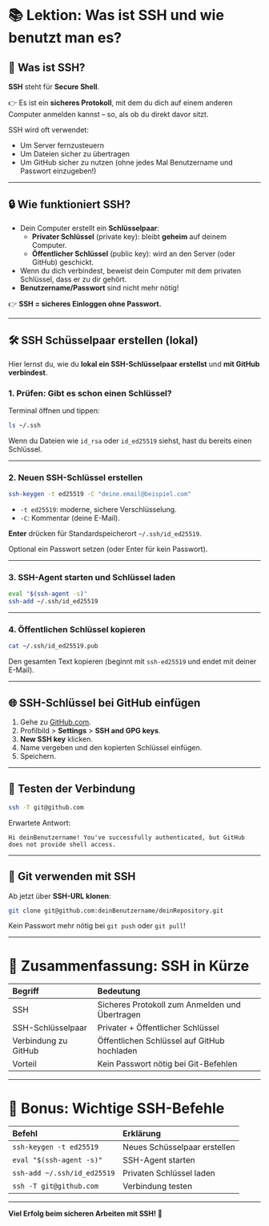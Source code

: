 ```

```


# 📚 Lektion: Was ist SSH und wie benutzt man es?

## 🧐 Was ist SSH?

**SSH** steht für **Secure Shell**.

👉 Es ist ein **sicheres Protokoll**, mit dem du dich auf einem anderen Computer anmelden kannst – so, als ob du direkt davor sitzt.

SSH wird oft verwendet:

- Um Server fernzusteuern
- Um Dateien sicher zu übertragen
- Um GitHub sicher zu nutzen (ohne jedes Mal Benutzername und Passwort einzugeben!)

---

## 🔒 Wie funktioniert SSH?

- Dein Computer erstellt ein **Schlüsselpaar**:
  - **Privater Schlüssel** (private key): bleibt **geheim** auf deinem Computer.
  - **Öffentlicher Schlüssel** (public key): wird an den Server (oder GitHub) geschickt.
- Wenn du dich verbindest, beweist dein Computer mit dem privaten Schlüssel, dass er zu dir gehört.
- **Benutzername/Passwort** sind nicht mehr nötig!

👉 **SSH = sicheres Einloggen ohne Passwort.**

---

## 🛠️ SSH Schüsselpaar erstellen (lokal)

Hier lernst du, wie du **lokal ein SSH-Schlüsselpaar erstellst** und **mit GitHub verbindest**.

### 1. Prüfen: Gibt es schon einen Schlüssel?

Terminal öffnen und tippen:

```bash
ls ~/.ssh
```

Wenn du Dateien wie `id_rsa` oder `id_ed25519` siehst, hast du bereits einen Schlüssel.

---

### 2. Neuen SSH-Schlüssel erstellen

```bash
ssh-keygen -t ed25519 -C "deine.email@beispiel.com"
```

- `-t ed25519`: moderne, sichere Verschlüsselung.
- `-C`: Kommentar (deine E-Mail).

**Enter** drücken für Standardspeicherort `~/.ssh/id_ed25519`.

Optional ein Passwort setzen (oder Enter für kein Passwort).

---

### 3. SSH-Agent starten und Schlüssel laden

```bash
eval "$(ssh-agent -s)"
ssh-add ~/.ssh/id_ed25519
```

---

### 4. Öffentlichen Schlüssel kopieren

```bash
cat ~/.ssh/id_ed25519.pub
```

Den gesamten Text kopieren (beginnt mit `ssh-ed25519` und endet mit deiner E-Mail).

---

## 🌐 SSH-Schlüssel bei GitHub einfügen

1. Gehe zu [GitHub.com](https://github.com/).
2. Profilbild > **Settings** > **SSH and GPG keys**.
3. **New SSH key** klicken.
4. Name vergeben und den kopierten Schlüssel einfügen.
5. Speichern.

---

## 🔗 Testen der Verbindung

```bash
ssh -T git@github.com
```

Erwartete Antwort:

```
Hi deinBenutzername! You've successfully authenticated, but GitHub does not provide shell access.
```

---

## 🚀 Git verwenden mit SSH

Ab jetzt über **SSH-URL klonen**:

```bash
git clone git@github.com:deinBenutzername/deinRepository.git
```

Kein Passwort mehr nötig bei `git push` oder `git pull`!

---

# 📄 Zusammenfassung: SSH in Kürze

| Begriff              | Bedeutung                                       |
| :------------------- | :---------------------------------------------- |
| SSH                  | Sicheres Protokoll zum Anmelden und Übertragen |
| SSH-Schlüsselpaar   | Privater + Öffentlicher Schlüssel             |
| Verbindung zu GitHub | Öffentlichen Schlüssel auf GitHub hochladen   |
| Vorteil              | Kein Passwort nötig bei Git-Befehlen           |

---

# 🧹 Bonus: Wichtige SSH-Befehle

| Befehl                        | Erklärung                    |
| :---------------------------- | :---------------------------- |
| `ssh-keygen -t ed25519`     | Neues Schüsselpaar erstellen |
| `eval "$(ssh-agent -s)"`    | SSH-Agent starten             |
| `ssh-add ~/.ssh/id_ed25519` | Privaten Schlüssel laden     |
| `ssh -T git@github.com`     | Verbindung testen             |

---

**Viel Erfolg beim sicheren Arbeiten mit SSH! 🚀**
